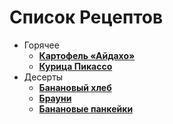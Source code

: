 # Список Рецептов

- Горячее
	- [**Картофель «Айдахо»**](aidaho.md)
	- [**Курица Пикассо**](pikasso.md)
- Десерты
	- [**Банановый хлеб**](hleb.md)
	- [**Брауни**](brownie.md)
	- [**Банановые панкейки**](banana_pankeyk.md)